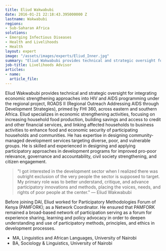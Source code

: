 ```yaml
---
title: Eliud Wakwabubi
date: 2016-01-21 22:18:43.395000000 Z
lastname: Wakwabubi
regions:
- Sub-Saharan Africa
solutions:
- Emerging Infectious Diseases
- Health and Livelihoods
- Health
layout: expert
image: "/assets/images/experts/Eliud_Inner.jpg"
summary: "Eliud Wakwabubi provides technical and strategic oversight for integrating economic strengthening approaches into HIV and AIDS programming under the regional project, ROADS II (Regional Outreach Addressing AIDS through Development Strategies), primed by FHI 360, across eastern and southern Africa."
job-title: Livelihoods Advisor
articles:
- name:
  article_file:
---
```

Eliud Wakwabubi provides technical and strategic oversight for integrating economic strengthening approaches into HIV and AIDS programming under the regional project, ROADS II (Regional Outreach Addressing AIDS through Development Strategies), primed by FHI 360, across eastern and southern Africa. Eliud specializes in economic strengthening activities, focusing on increasing household food production, building savings and access to credit and other financial services, and linking affected households to business activities to enhance food and economic security of participating households and communities. He has expertise in designing community-managed development services targeting diverse, poor, and vulnerable groups. He is skilled and experienced in designing and applying participatory approaches in development programs for improved pro-poor relevance, governance and accountability, civil society strengthening, and citizen engagement.

> "I got interested in the development sector when I realized there was outright exclusion of the very people the sector is supposed to target. My primary role was to better understand, critique, and advance participatory innovations and methods, placing the voices, needs, and rights of poor people at the center." — Eliud Wakwabubi

Before joining DAI, Eliud worked for Participatory Methodologies Forum of Kenya (PAMFORK); as a Network Coordinator. He ensured that PAMFORK remained a broad-based network of participation serving as a forum for experience sharing, learning and policy advocacy in order to deepen understanding and use of participatory methods, principles, and ethics in development processes.

* MA, Linguistics and African Languages, University of Nairobi
* BA, Sociology & Linguistics, University of Nairobi
